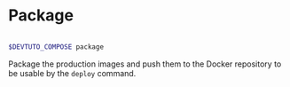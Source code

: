 # Package

```{program-output} ../bin/compose/compose.py package --help

```

```bash
$DEVTUTO_COMPOSE package
```
Package the production images and push them to the Docker repository to be usable by the `deploy` command.
